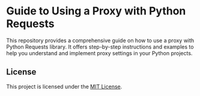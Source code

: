 
# Guide to Using a Proxy with Python Requests

This repository provides a comprehensive guide on how to use a proxy with Python Requests library. It offers step-by-step instructions and examples to help you understand and implement proxy settings in your Python projects.

## License

This project is licensed under the [MIT License](./LICENSE).
